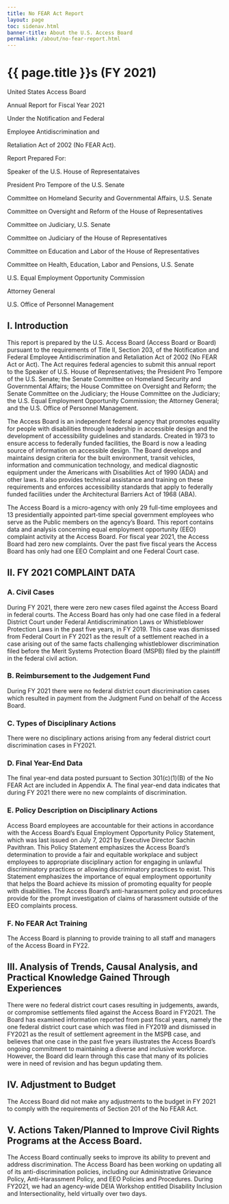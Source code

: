 ```yaml
---
title: No FEAR Act Report
layout: page
toc: sidenav.html
banner-title: About the U.S. Access Board
permalink: /about/no-fear-report.html
---
```


# {{ page.title }}s (FY 2021)

United States Access Board

Annual Report for Fiscal Year 2021

Under the Notification and Federal

Employee Antidiscrimination and

Retaliation Act of 2002 (No FEAR Act).


Report Prepared For:

Speaker of the U.S. House of Representataives

President Pro Tempore of the U.S. Senate

Committee on Homeland Security and Governmental Affairs, U.S. Senate

Committee on Oversight and Reform of the House of Representatives

Committee on Judiciary, U.S. Senate 

Committee on Judiciary of the House of Representatives

Committee on Education and Labor of the House of Representatives

Committee on Health, Education, Labor and Pensions, U.S. Senate

U.S. Equal Employment Opportunity Commission

Attorney General

U.S. Office of Personnel Management


## I. Introduction

This report is prepared by the U.S. Access Board (Access Board or Board) pursuant to the requirements of Title II, Section 203, of the Notification and Federal Employee Antidiscrimination and Retaliation Act of 2002 (No FEAR Act or Act). The Act requires federal agencies to submit this annual report to the Speaker of U.S. House of Representatives; the President Pro Tempore of the U.S. Senate; the Senate Committee on Homeland Security and Governmental Affairs; the House Committee on Oversight and Reform; the Senate Committee on the Judiciary; the House Committee on the Judiciary; the U.S. Equal Employment Opportunity Commission; the Attorney General; and the U.S. Office of Personnel Management.

The Access Board is an independent federal agency that promotes equality for people with disabilities through leadership in accessible design and the development of accessibility guidelines and standards. Created in 1973 to ensure access to federally funded facilities, the Board is now a leading source of information on accessible design. The Board develops and maintains design criteria for the built environment, transit vehicles, information and communication technology, and medical diagnostic equipment under the Americans with Disabilities Act of 1990 (ADA) and other laws. It also provides technical assistance and training on these requirements and enforces accessibility standards that apply to federally funded facilities under the Architectural Barriers Act of 1968 (ABA).

The Access Board is a micro-agency with only 29 full-time employees and 13 presidentially appointed part-time special government employees who serve as the Public members on the agency’s Board. This report contains data and analysis concerning equal employment opportunity (EEO) complaint activity at the Access Board. For fiscal year 2021, the Access Board had zero new complaints. Over the past five fiscal years the Access Board has only had one EEO Complaint and one Federal Court case.

## II. FY 2021 COMPLAINT DATA

### A.  Civil Cases

During FY 2021, there were zero new cases filed against the Access Board in federal courts. The Access Board has only had one case filed in a federal District Court under Federal Antidiscrimination Laws or Whistleblower Protection Laws in the past five years, in FY 2019. This case was dismissed from Federal Court in FY 2021 as the result of a settlement reached in a case arising out of the same facts challenging whistleblower discrimination filed before the Merit Systems Protection Board (MSPB) filed by the plaintiff in the federal civil action.

### B.  Reimbursement to the Judgement Fund

During FY 2021 there were no federal district court discrimination cases which resulted in payment from the Judgment Fund on behalf of the Access Board.

### C.  Types of Disciplinary Actions

There were no disciplinary actions arising from any federal district court discrimination cases in FY2021.

### D. Final Year-End Data

The final year-end data posted pursuant to Section 301(c)(1)(B) of the No FEAR Act are included in Appendix A. The final year-end data indicates that during FY 2021 there were no new complaints of discrimination.

### E.  Policy Description on Disciplinary Actions

Access Board employees are accountable for their actions in accordance with the Access Board’s Equal Employment Opportunity Policy Statement, which was last issued on July 7, 2021 by Executive Director Sachin Pavithran. This Policy Statement emphasizes the Access Board’s determination to provide a fair and equitable workplace and subject employees to appropriate disciplinary action for engaging in unlawful discriminatory practices or allowing discriminatory practices to exist. This Statement emphasizes the importance of equal employment opportunity that helps the Board achieve its mission of promoting equality for people with disabilities. The Access Board’s anti-harassment policy and procedures provide for the prompt investigation of claims of harassment outside of the EEO complaints process.

### F.  No FEAR Act Training

The Access Board is planning to provide training to all staff and managers of the Access Board in FY22.

## III.  Analysis of Trends, Causal Analysis, and Practical Knowledge Gained Through Experiences

There were no federal district court cases resulting in judgements, awards, or compromise settlements filed against the Access Board in FY2021. The Board has examined information reported from past fiscal years, namely the one federal district court case which was filed in FY2019 and dismissed in FY2021 as the result of settlement agreement in the MSPB case, and believes that one case in the past five years illustrates the Access Board’s ongoing commitment to maintaining a diverse and inclusive workforce. However, the Board did learn through this case that many of its policies were in need of revision and has begun updating them.

## IV.  Adjustment to Budget

The Access Board did not make any adjustments to the budget in FY 2021 to comply with the requirements of Section 201 of the No FEAR Act.

## V.  Actions Taken/Planned to Improve Civil Rights Programs at the Access Board.

The Access Board continually seeks to improve its ability to prevent and address discrimination. The Access Board has been working on updating all of its anti-discrimination policies, including our Administrative Grievance Policy, Anti-Harassment Policy, and EEO Policies and Procedures. During FY2021, we had an agency-wide DEIA Workshop entitled Disability Inclusion and Intersectionality, held virtually over two days.

